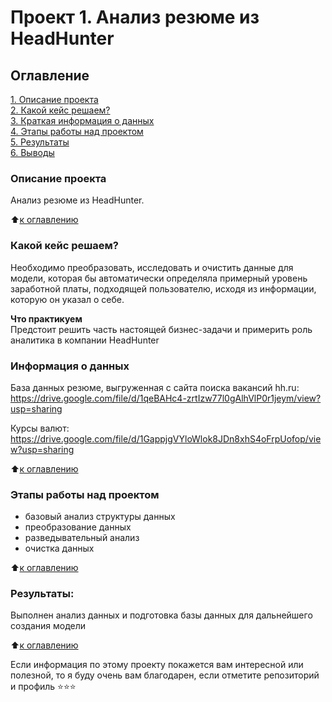 # Проект 1. Анализ резюме из HeadHunter

## Оглавление  
[1. Описание проекта](https://github.com/Oleg0PYTHON/sf_data_science/blob/main/project_1/README.md#Описание-проекта)  
[2. Какой кейс решаем?](https://github.com/Oleg0PYTHON/sf_data_science/blob/main/project_1/README.md#Какой-кейс-решаем)  
[3. Краткая информация о данных](https://github.com/Oleg0PYTHON/sf_data_science/blob/main/project_1/README.md#Краткая-информация-о-данных)  
[4. Этапы работы над проектом](https://github.com/Oleg0PYTHON/sf_data_science/blob/main/project_1/README.md#Этапы-работы-над-проектом)  
[5. Результаты](https://github.com/Oleg0PYTHON/sf_data_science/blob/main/project_1/README.md#Результаты)    
[6. Выводы](https://github.com/Oleg0PYTHON/sf_data_science/blob/main/project_1/README.md#Выводы) 

### Описание проекта    
Анализ резюме из HeadHunter.

:arrow_up:[к оглавлению](https://github.com/Oleg0PYTHON/sf_data_science/blob/main/project_1/README.md#Оглавление)


### Какой кейс решаем?    
Необходимо преобразовать, исследовать и очистить данные для модели, которая бы автоматически определяла примерный уровень заработной платы, подходящей пользователю, исходя из информации, которую он указал о себе.


**Что практикуем**     
Предстоит решить часть настоящей бизнес-задачи и примерить роль аналитика в компании HeadHunter


### Информация о данных
База данных резюме, выгруженная с сайта поиска вакансий hh.ru:
https://drive.google.com/file/d/1qeBAHc4-zrtIzw77l0gAlhVlP0r1jeym/view?usp=sharing

Курсы валют:
https://drive.google.com/file/d/1GappjgVYloWlok8JDn8xhS4oFrpUofop/view?usp=sharing
  
:arrow_up:[к оглавлению](https://github.com/Oleg0PYTHON/sf_data_science/blob/main/project_1/README.md#Оглавление)


### Этапы работы над проектом  
- базовый анализ структуры данных
- преобразование данных
- разведывательный анализ
- очистка данных

:arrow_up:[к оглавлению](https://github.com/Oleg0PYTHON/sf_data_science/blob/main/project_1/README.md#Оглавление)


### Результаты:  
Выполнен анализ данных и подготовка базы данных для дальнейшего создания модели

:arrow_up:[к оглавлению](https://github.com/Oleg0PYTHON/sf_data_science/blob/main/project_1/README.md#Оглавление)

Если информация по этому проекту покажется вам интересной или полезной, то я буду очень вам благодарен, если отметите репозиторий и профиль ⭐️⭐️⭐️
